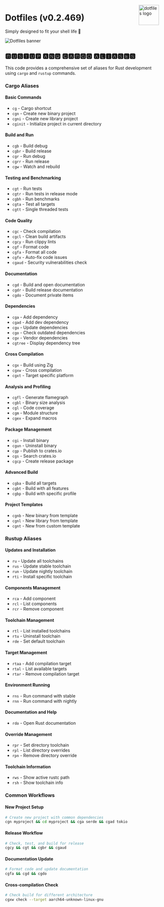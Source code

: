 <!-- markdownlint-disable MD033 MD041 MD043 -->
<img
  src="https://kura.pro/dotfiles/v2/images/logos/dotfiles.svg"
  alt="dotfiles logo"
  width="66"
  align="right"
/>
<!-- markdownlint-enable MD033 MD041 -->

# Dotfiles (v0.2.469)

Simply designed to fit your shell life 🐚

![Dotfiles banner][banner]

## 🆁🆄🆂🆃🆄🅿 🅰🅽🅳 🅲🅰🆁🅶🅾 🅰🅻🅸🅰🆂🅴🆂

This code provides a comprehensive set of aliases for Rust development using `cargo` and `rustup` commands.

### Cargo Aliases

#### Basic Commands

- `cg` - Cargo shortcut
- `cgn` - Create new binary project
- `cgni` - Create new library project
- `cginit` - Initialize project in current directory

#### Build and Run

- `cgb` - Build debug
- `cgbr` - Build release
- `cgr` - Run debug
- `cgrr` - Run release
- `cgw` - Watch and rebuild

#### Testing and Benchmarking

- `cgt` - Run tests
- `cgtr` - Run tests in release mode
- `cgbh` - Run benchmarks
- `cgta` - Test all targets
- `cgtt` - Single threaded tests

#### Code Quality

- `cgc` - Check compilation
- `cgcl` - Clean build artifacts
- `cgcy` - Run clippy lints
- `cgf` - Format code
- `cgfa` - Format all code
- `cgfx` - Auto-fix code issues
- `cgaud` - Security vulnerabilities check

#### Documentation

- `cgd` - Build and open documentation
- `cgdr` - Build release documentation
- `cgdo` - Document private items

#### Dependencies

- `cga` - Add dependency
- `cgad` - Add dev dependency
- `cgu` - Update dependencies
- `cgo` - Check outdated dependencies
- `cgv` - Vendor dependencies
- `cgtree` - Display dependency tree

#### Cross Compilation

- `cgx` - Build using Zig
- `cgxw` - Cross compilation
- `cgxt` - Target specific platform

#### Analysis and Profiling

- `cgfl` - Generate flamegraph
- `cgbl` - Binary size analysis
- `cgl` - Code coverage
- `cgm` - Module structure
- `cgex` - Expand macros

#### Package Management

- `cgi` - Install binary
- `cgun` - Uninstall binary
- `cgp` - Publish to crates.io
- `cgs` - Search crates.io
- `cgcp` - Create release package

#### Advanced Build

- `cgba` - Build all targets
- `cgbt` - Build with all features
- `cgbp` - Build with specific profile

#### Project Templates

- `cgnb` - New binary from template
- `cgnl` - New library from template
- `cgnt` - New from custom template

### Rustup Aliases

#### Updates and Installation

- `ru` - Update all toolchains
- `rus` - Update stable toolchain
- `run` - Update nightly toolchain
- `rti` - Install specific toolchain

#### Components Management

- `rca` - Add component
- `rcl` - List components
- `rcr` - Remove component

#### Toolchain Management

- `rtl` - List installed toolchains
- `rtu` - Uninstall toolchain
- `rde` - Set default toolchain

#### Target Management

- `rtaa` - Add compilation target
- `rtal` - List available targets
- `rtar` - Remove compilation target

#### Environment Running

- `rns` - Run command with stable
- `rnn` - Run command with nightly

#### Documentation and Help

- `rdo` - Open Rust documentation

#### Override Management

- `rpr` - Set directory toolchain
- `rpl` - List directory overrides
- `rpn` - Remove directory override

#### Toolchain Information

- `rws` - Show active rustc path
- `rsh` - Show toolchain info

### Common Workflows

#### New Project Setup

```bash
# Create new project with common dependencies
cgn myproject && cd myproject && cga serde && cgad tokio
```

#### Release Workflow

```bash
# Check, test, and build for release
cgcy && cgt && cgbr && cgaud
```

#### Documentation Update

```bash
# Format code and update documentation
cgfa && cgd && cgdo
```

#### Cross-compilation Check

```bash
# Check build for different architecture
cgxw check --target aarch64-unknown-linux-gnu
```

[banner]: https://kura.pro/dotfiles/v2/images/titles/title-dotfiles.svg

